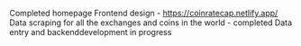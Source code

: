 Completed homepage Frontend design - https://coinratecap.netlify.app/
Data scraping for all the exchanges and coins in the world - completed
Data entry and backenddevelopment in progress 
